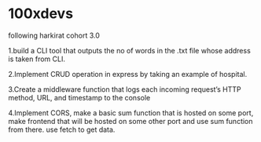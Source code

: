 # 100xdevs
following harkirat cohort 3.0

1.build a CLI tool that outputs the no of words in the .txt file whose address is taken from CLI.

2.Implement CRUD operation in express by taking an example of hospital.

3.Create a middleware function that logs each incoming request’s HTTP method, URL, and timestamp to the console

4.Implement CORS, make a basic sum function that is hosted on some port, make frontend that will be hosted on some other port and use sum function from there. use fetch to get data.
